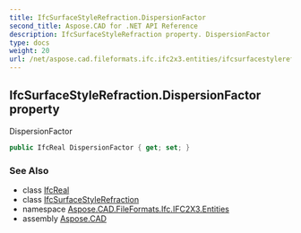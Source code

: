 ```yaml
---
title: IfcSurfaceStyleRefraction.DispersionFactor
second_title: Aspose.CAD for .NET API Reference
description: IfcSurfaceStyleRefraction property. DispersionFactor
type: docs
weight: 20
url: /net/aspose.cad.fileformats.ifc.ifc2x3.entities/ifcsurfacestylerefraction/dispersionfactor/
---
```

## IfcSurfaceStyleRefraction.DispersionFactor property

DispersionFactor

```csharp
public IfcReal DispersionFactor { get; set; }
```

### See Also

* class [IfcReal](../../../aspose.cad.fileformats.ifc.ifc2x3.types/ifcreal/)
* class [IfcSurfaceStyleRefraction](../)
* namespace [Aspose.CAD.FileFormats.Ifc.IFC2X3.Entities](../../ifcsurfacestylerefraction/)
* assembly [Aspose.CAD](../../../)


